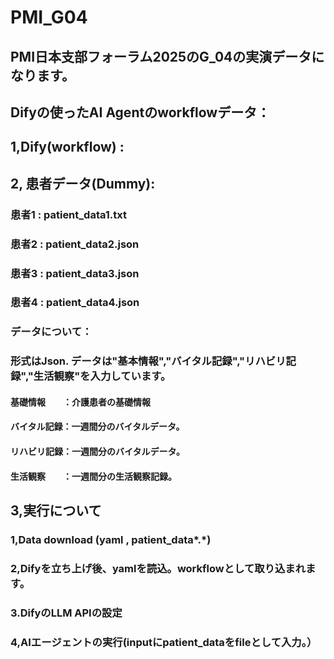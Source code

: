 # PMI_G04
## PMI日本支部フォーラム2025のG_04の実演データになります。
## Difyの使ったAI Agentのworkflowデータ：
## 1,Dify(workflow) :
### 
## 2, 患者データ(Dummy):
### 患者1 : patient_data1.txt
### 患者2 : patient_data2.json
### 患者3 : patient_data3.json
### 患者4 : patient_data4.json
### データについて：
### 形式はJson. データは"基本情報","バイタル記録","リハビリ記録","生活観察"を入力しています。
#### 基礎情報　　：介護患者の基礎情報
#### バイタル記録：一週間分のバイタルデータ。
#### リハビリ記録：一週間分のバイタルデータ。
#### 生活観察　　：一週間分の生活観察記録。
## 3,実行について
### 1,Data download (yaml , patient_data*.*)
### 2,Difyを立ち上げ後、yamlを読込。workflowとして取り込まれます。
### 3.DifyのLLM APIの設定
### 4,AIエージェントの実行(inputにpatient_dataをfileとして入力。）
###  
###

